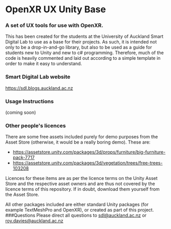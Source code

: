 # OpenXR UX Unity Base### A set of UX tools for use with OpenXR.This has been created for the students at the University of Auckland Smart Digital Lab to use as a base for their projects.  As such, it is intended not only to be a drop-in-and-go library, but also to be used as a guide for students new to Unity and new to c# programming.  Therefore, much of the code is heavily commented and laid out according to a simple template in order to make it easy to understand.### Smart Digital Lab websitehttps://sdl.blogs.auckland.ac.nz ### Usage Instructions(coming soon)### Other people's licencesThere are some free assets included purely for demo purposes from the Asset Store (otherwise, it would be a really boring demo).  These are:* https://assetstore.unity.com/packages/3d/props/furniture/big-furniture-pack-7717* https://assetstore.unity.com/packages/3d/vegetation/trees/free-trees-103208Licences for these items are as per the licence terms on the Unity Asset Store and the respective asset owners and are thus not covered by the licence terms of this repository.  If in doubt, download them yourself from the Asset Store.All other packages included are either standard Unity packages (for example TextMeshPro and OpenXR), or created as part of this project.###QuestionsPlease direct all questions to sdl@auckland.ac.nz or roy.davies@auckland.ac.nz